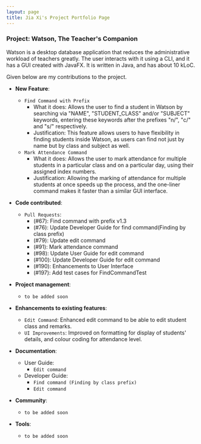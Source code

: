```yaml
---
layout: page
title: Jia Xi's Project Portfolio Page
---
```


### Project: Watson, The Teacher's Companion

Watson is a desktop database application that
reduces the administrative workload of teachers greatly. 
The user interacts with it using a CLI, and it has a GUI 
created with JavaFX. It is written in Java, and has about 
10 kLoC.

Given below are my contributions to the project.

* **New Feature**:
  * `Find Command with Prefix`
    * What it does: Allows the user to find a student 
    in Watson by searching via "NAME", "STUDENT_CLASS"
    and/or "SUBJECT" keywords, entering these keywords
    after the prefixes "n/", "c/" and "s/" respectively.
    * Justification: This feature allows users to have
    flexibility in finding students inside Watson, as 
    users can find not just by name but by class and 
    subject as well.
  * `Mark Attendance Command`
    * What it does: Allows the user to mark attendance for
    multiple students in a particular class and on a 
    particular day, using their assigned index numbers.
    * Justification: Allowing the marking of attendance
    for multiple students at once speeds up the process,
    and the one-liner command makes it faster than a 
    similar GUI interface.

* **Code contributed**:
  * `Pull Requests`:
    * (#67): Find command with prefix v1.3
    * (#76): Update Developer Guide for 
    find command(Finding by class prefix)
    * (#79): Update edit command
    * (#91): Mark attendance command
    * (#98): Update User Guide for edit command
    * (#100): Update Developer Guide for edit command
    * (#190): Enhancements to User Interface
    * (#197): Add test cases for FindCommandTest

* **Project management**:
  * `to be added soon`

* **Enhancements to existing features**:
  * `Edit Command`: Enhanced edit command to be able to
  edit student class and remarks.
  * `UI Improvements`: Improved on formatting for display
  of students' details, and colour coding for attendance
  level.

* **Documentation**:
  * User Guide:
    * `Edit command`
  * Developer Guide:
    * `Find command (Finding by class prefix)`
    * `Edit command`

* **Community**:
  * `to be added soon`

* **Tools**:
  * `to be added soon`

